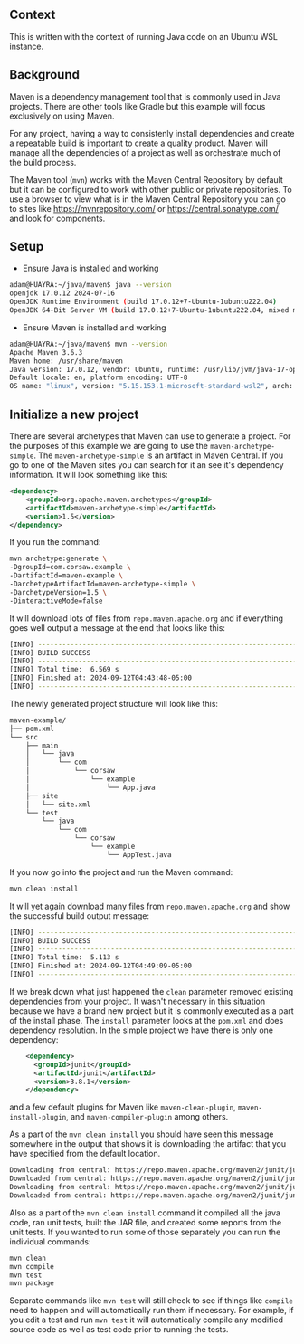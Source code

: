 ## Context
This is written with the context of running Java code on an Ubuntu WSL instance.

## Background
Maven is a dependency management tool that is commonly used in Java projects. There are other tools like Gradle but this example will focus exclusively on using Maven.

For any project, having a way to consistenly install dependencies and create a repeatable
build is important to create a quality product. Maven will manage all the dependencies of a project as well as orchestrate much of the build process.

The Maven tool (`mvn`) works with the Maven Central Repository by default but it can be configured to work with other public or private repositories. To use a browser to view what is in the Maven Central Repository you can go to sites like https://mvnrepository.com/ or https://central.sonatype.com/ and look for components.

## Setup

- Ensure Java is installed and working
```bash
adam@HUAYRA:~/java/maven$ java --version
openjdk 17.0.12 2024-07-16
OpenJDK Runtime Environment (build 17.0.12+7-Ubuntu-1ubuntu222.04)
OpenJDK 64-Bit Server VM (build 17.0.12+7-Ubuntu-1ubuntu222.04, mixed mode, sharing)
```

- Ensure Maven is installed and working
```bash
adam@HUAYRA:~/java/maven$ mvn --version
Apache Maven 3.6.3
Maven home: /usr/share/maven
Java version: 17.0.12, vendor: Ubuntu, runtime: /usr/lib/jvm/java-17-openjdk-amd64
Default locale: en, platform encoding: UTF-8
OS name: "linux", version: "5.15.153.1-microsoft-standard-wsl2", arch: "amd64", family: "unix"
```

## Initialize a new project

There are several archetypes that Maven can use to generate a project. For the
purposes of this example we are going to use the `maven-archetype-simple`. The
`maven-archetype-simple` is an artifact in Maven Central. If you go to one of 
the Maven sites you can search for it an see it's dependency information. It 
will look something like this:

```xml
<dependency>
    <groupId>org.apache.maven.archetypes</groupId>
    <artifactId>maven-archetype-simple</artifactId>
    <version>1.5</version>
</dependency>
```

If you run the command:

```bash
mvn archetype:generate \
-DgroupId=com.corsaw.example \
-DartifactId=maven-example \
-DarchetypeArtifactId=maven-archetype-simple \
-DarchetypeVersion=1.5 \
-DinteractiveMode=false
```

It will download lots of files from `repo.maven.apache.org` and if everything
goes well output a message at the end that looks like this:

```bash
[INFO] ------------------------------------------------------------------------
[INFO] BUILD SUCCESS
[INFO] ------------------------------------------------------------------------
[INFO] Total time:  6.569 s
[INFO] Finished at: 2024-09-12T04:43:48-05:00
[INFO] ------------------------------------------------------------------------
```

The newly generated project structure will look like this:

```bash
maven-example/
├── pom.xml
└── src
    ├── main
    │   └── java
    │       └── com
    │           └── corsaw
    │               └── example
    │                   └── App.java
    ├── site
    │   └── site.xml
    └── test
        └── java
            └── com
                └── corsaw
                    └── example
                        └── AppTest.java
```

If you now go into the project and run the Maven command:

```bash
mvn clean install
```

It will yet again download many files from `repo.maven.apache.org` and show the
successful build output message:

```bash
[INFO] ------------------------------------------------------------------------
[INFO] BUILD SUCCESS
[INFO] ------------------------------------------------------------------------
[INFO] Total time:  5.113 s
[INFO] Finished at: 2024-09-12T04:49:09-05:00
[INFO] ------------------------------------------------------------------------
```

If we break down what just happened the `clean` parameter removed existing
dependencies from your project. It wasn't necessary in this situation because
we have a brand new project but it is commonly executed as a part of the
install phase. The `install` parameter looks at the `pom.xml` and does
dependency resolution. In the simple project we have there is only one
dependency:

```xml
    <dependency>
      <groupId>junit</groupId>
      <artifactId>junit</artifactId>
      <version>3.8.1</version>
    </dependency>
```

and a few default plugins for Maven like `maven-clean-plugin`, 
`maven-install-plugin`, and `maven-compiler-plugin` among others.

As a part of the `mvn clean install` you should have seen this message somewhere
in the output that shows it is downloading the artifact that you have specified
from the default location.

```bash
Downloading from central: https://repo.maven.apache.org/maven2/junit/junit/3.8.1/junit-3.8.1.pom
Downloaded from central: https://repo.maven.apache.org/maven2/junit/junit/3.8.1/junit-3.8.1.pom (998 B at 55 kB/s)
Downloading from central: https://repo.maven.apache.org/maven2/junit/junit/3.8.1/junit-3.8.1.jar
Downloaded from central: https://repo.maven.apache.org/maven2/junit/junit/3.8.1/junit-3.8.1.jar (121 kB at 4.2 MB/s)
```

Also as a part of the `mvn clean install` command it compiled all the java code,
ran unit tests, built the JAR file, and created some reports from the unit tests.
If you wanted to run some of those separately you can run the individual commands:
```bash
mvn clean
mvn compile
mvn test
mvn package
```
Separate commands like `mvn test` will still check to see if things like
`compile` need to happen and will automatically run them if necessary. For
example, if you edit a test and run `mvn test` it will automatically compile
any modified source code as well as test code prior to running the tests.